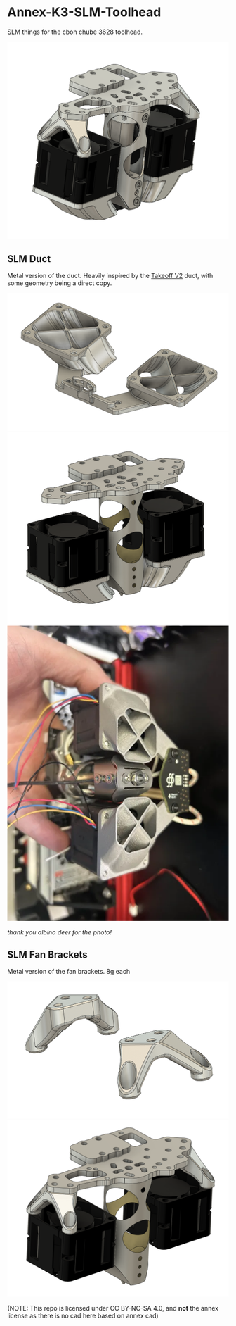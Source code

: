 # Annex-K3-SLM-Toolhead

SLM things for the cbon chube 3628 toolhead.

![fulloverview](/Images/fulltoolhead.png)

## SLM Duct
Metal version of the duct. Heavily inspired by the [Takeoff V2](https://github.com/Kizime123/Takeoff-Toolhead) duct, with some geometry being a direct copy.

![overview](/Images/ductoverview.png)
![ontoolheadduct](/Images/toolheadwithduct.png)
![albinodeerv2duct](/Images/albinodeerduct.png)

*thank you albino deer for the photo!*

## SLM Fan Brackets
Metal version of the fan brackets. 8g each

![overviewofbrackets](/Images/fanbrackets.png)
![toolheadwithbrackets](/Images/toolheadwithbrackets.png)







(NOTE: This repo is licensed under CC BY-NC-SA 4.0, and **not** the annex license as there is no cad here based on annex cad)
